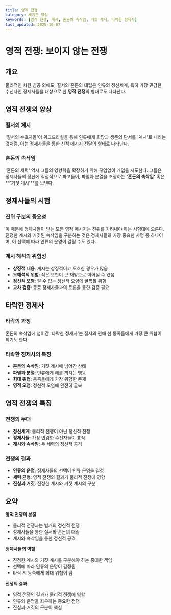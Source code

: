 ```yaml
---
title: 영적 전쟁
category: 세계관 핵심
keywords: [영적 전쟁, 계시, 혼돈의 속삭임, 거짓 계시, 타락한 정제사]
last_updated: 2025-10-07
---
```


# 영적 전쟁: 보이지 않는 전쟁

## 개요

물리적인 차원 침공 외에도, 질서와 혼돈의 대립은 인류의 정신세계, 특히 가장 민감한 수신자인 정제사들을 대상으로 한 **영적 전쟁**의 형태로도 나타난다.

## 영적 전쟁의 양상

### 질서의 계시

'질서의 수호자들'이 위그드라실을 통해 인류에게 희망과 생존의 단서를 '계시'로 내리는 것처럼, 이는 정제사들을 통한 신적 메시지 전달의 형태로 나타난다.

### 혼돈의 속삭임

'혼돈의 세력' 역시 그들의 영향력을 확장하기 위해 끊임없이 개입을 시도한다. 그들은 정제사들의 정신에 직접적으로 파고들어, 파멸과 분열을 조장하는 **'혼돈의 속삭임'** 혹은 **'거짓 계시'**를 보낸다.

## 정제사들의 시험

### 진위 구분의 중요성

이 때문에 정제사들이 받는 모든 영적 메시지는 진위를 가려내야 하는 시험대에 오른다. 진정한 계시와 거짓된 속삭임을 구분하는 것은 정제사들의 가장 중요한 사명 중 하나이며, 이 선택에 따라 인류의 운명이 갈릴 수도 있다.

### 계시 해석의 위험성

- **상징적 내용**: 계시는 상징적이고 모호한 경우가 많음
- **오해석의 위험**: 작은 오판이 큰 재앙으로 이어질 수 있음
- **정신적 오염**: 알 수 없는 정신적 오염에 굴복할 위험
- **교차 검증**: 동료 정제사들과의 토론을 통한 검증 필요

## 타락한 정제사

### 타락의 과정

혼돈의 속삭임에 넘어간 '타락한 정제사'는 질서의 편에 선 동족들에게 가장 큰 위협이 되기도 한다.

### 타락한 정제사의 특징

- **혼돈의 속삭임**: 거짓 계시에 넘어간 상태
- **파멸과 분열**: 인류에게 해를 끼치는 행동
- **최대 위협**: 동족들에게 가장 위험한 존재
- **영적 오염**: 정신적 오염에 완전히 굴복

## 영적 전쟁의 특징

### 전쟁의 무대

- **정신세계**: 물리적 전쟁이 아닌 정신적 전쟁
- **정제사들**: 가장 민감한 수신자들이 표적
- **계시와 속삭임**: 두 세력의 정신적 공격

### 전쟁의 결과

- **인류의 운명**: 정제사들의 선택이 인류 운명을 결정
- **세력 균형**: 영적 전쟁의 결과가 물리적 전쟁에 영향
- **진실과 거짓**: 진정한 계시와 거짓 계시의 구분

## 요약

**영적 전쟁의 본질**

- 물리적 전쟁과는 별개의 정신적 전쟁
- 정제사들을 통한 질서와 혼돈의 대립
- 계시와 속삭임을 통한 정신적 공격

**정제사들의 역할**

- 진정한 계시와 거짓 계시를 구분해야 하는 중대한 책임
- 선택에 따라 인류의 운명이 결정됨
- 타락 시 동족에게 최대 위협이 됨

**전쟁의 결과**

- 영적 전쟁의 결과가 물리적 전쟁에 영향
- 인류의 운명을 좌우하는 중요한 전쟁
- 진실과 거짓의 구분이 핵심
